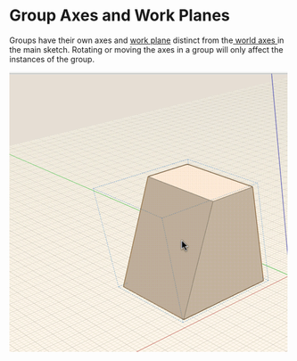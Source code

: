 # Group Axes and Work Planes

Groups have their own axes and [work plane](https://github.com/FormIt3D/autodesk-formit-360-web-help/tree/b94092a615fd6c673021a2b2f7cc67dcd4ba45ce/Modify%20Designs/Work%20Planes.md) distinct from the[ world axes ](https://github.com/FormIt3D/autodesk-formit-360-web-help/tree/b94092a615fd6c673021a2b2f7cc67dcd4ba45ce/Modify%20Designs/World%20Axes.md) in the main sketch. Rotating or moving the axes in a group will only affect the instances of the group.

![](../.gitbook/assets/guid-082e6f71-3d28-44c4-86f0-2f30dd9f015d-low.gif)

